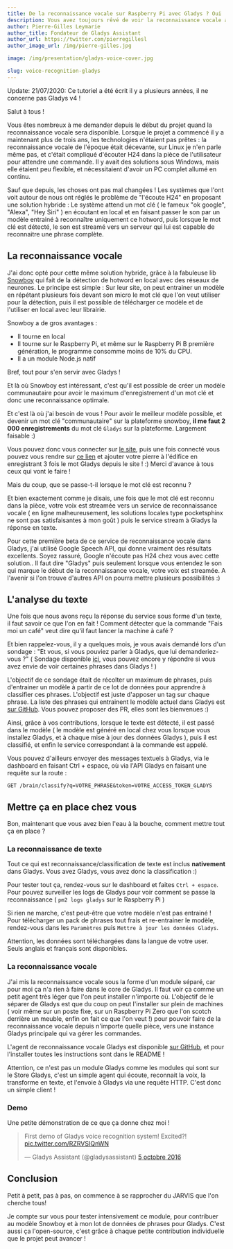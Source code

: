 ```yaml
---
title: De la reconnaissance vocale sur Raspberry Pi avec Gladys ? Oui !
description: Vous avez toujours rêvé de voir la reconnaissance vocale arriver dans Gladys ? C'est maintenant chose faite !
author: Pierre-Gilles Leymarie
author_title: Fondateur de Gladys Assistant
author_url: https://twitter.com/pierregillesl
author_image_url: /img/pierre-gilles.jpg

image: /img/presentation/gladys-voice-cover.jpg

slug: voice-recognition-gladys
---
```


<div class="alert alert--danger" role="alert">
  Update: 21/07/2020: Ce tutoriel a été écrit il y a plusieurs années, il ne concerne pas Gladys v4 ! 
</div>

Salut à tous !

Vous êtes nombreux à me demander depuis le début du projet quand la reconnaissance vocale sera disponible. Lorsque le projet a commencé il y a maintenant plus de trois ans, les technologies n'étaient pas prêtes : la reconnaissance vocale de l'époque était décevante, sur Linux je n'en parle même pas, et c'était compliqué d'écouter H24 dans la pièce de l'utilisateur pour attendre une commande. Il y avait des solutions sous Windows, mais elle étaient peu flexible, et nécessitaient d'avoir un PC complet allumé en continu.

Sauf que depuis, les choses ont pas mal changées ! Les systèmes que l'ont voit autour de nous ont réglés le problème de "l'écoute H24" en proposant une solution hybride : Le système attend un mot clé ( le fameux "ok google", "Alexa", "Hey Siri" ) en écoutant en local et en faisant passer le son par un modèle entrainé à reconnaître uniquement ce hotword, puis lorsque le mot clé est détecté, le son est streamé vers un serveur qui lui est capable de reconnaitre une phrase
complète.

<!--truncate-->

## La reconnaissance vocale

J'ai donc opté pour cette même solution hybride, grâce à la fabuleuse lib [Snowboy](https://github.com/Kitt-AI/snowboy) qui fait de la détection de hotword en local avec des réseaux de neurones. Le principe est simple : Sur leur site, on peut entrainer un modèle en répétant plusieurs fois devant son micro le mot clé que l'on veut utiliser pour la détection, puis il est possible de télécharger ce modèle et de l'utiliser en local avec leur librairie.

Snowboy a de gros avantages :

- Il tourne en local
- Il tourne sur le Raspberry Pi, et même sur le Raspberry Pi B première génération, le programme consomme moins de 10% du CPU.
- Il a un module Node.js natif

Bref, tout pour s'en servir avec Gladys !

Et là où Snowboy est intéressant, c'est qu'il est possible de créer un modèle communautaire pour avoir le maximum d'enregistrement d'un mot clé et donc une reconnaissance optimale.

Et c'est là où j'ai besoin de vous ! Pour avoir le meilleur modèle possible, et devenir un mot clé "communautaire" sur la plateforme snowboy, **il me faut 2 000 enregistrements** du mot clé `Gladys` sur la plateforme. Largement faisable :)

Vous pouvez donc vous connecter sur [le site](https://snowboy.kitt.ai), puis une fois connecté vous pouvez vous rendre sur [ce lien](https://snowboy.kitt.ai/hotword/884) et ajouter votre pierre à l'édifice en enregistrant 3 fois le mot Gladys depuis le site ! :) Merci d'avance à tous ceux qui vont le faire !

Mais du coup, que se passe-t-il lorsque le mot clé est reconnu ?

Et bien exactement comme je disais, une fois que le mot clé est reconnu dans la pièce, votre voix est streamée vers un service de reconnaissance vocale ( en ligne malheureusement, les solutions locales type pocketsphinx ne sont pas satisfaisantes à mon goût ) puis le service stream à Gladys la réponse en texte.

Pour cette première beta de ce service de reconnaissance vocale dans Gladys, j'ai utilisé Google Speech API, qui donne vraiment des résultats excellents. Soyez rassuré, Google n'écoute pas H24 chez vous avec cette solution.. Il faut dire "Gladys" puis seulement lorsque vous entendez le son qui marque le début de la reconnaissance vocale, votre voix est streamée. A l'avenir si l'on trouve d'autres API on pourra mettre plusieurs possibilités :)

## L'analyse du texte

Une fois que nous avons reçu la réponse du service sous forme d'un texte, il faut savoir ce que l'on en fait ! Comment détecter que la commande "Fais moi un café" veut dire qu'il faut lancer la machine à café ?

Et bien rappelez-vous, il y a quelques mois, je vous avais demandé lors d'un sondage : "Et vous, si vous pouviez parler à Gladys, que lui demanderiez-vous ?" ( Sondage disponible [ici](https://docs.google.com/forms/d/e/1FAIpQLSfDDj2Gkx5kqPWuUup-ZCx-90aNxLp4ej6QyutUv-VD6no_wg/viewform), vous pouvez encore y répondre si vous avez envie de voir certaines phrases dans Gladys ! )

L'objectif de ce sondage était de récolter un maximum de phrases, puis d'entrainer un modèle à partir de ce lot de données pour apprendre à classifier ces phrases. L'objectif est juste d'apposer un tag sur chaque phrase. La liste des phrases qui entrainent le modèle actuel dans Gladys est [sur GitHub](https://github.com/gladysassistant/gladys-data/blob/master/sentences/fr.json). Vous pouvez proposer des PR, elles sont les bienvenues :)

Ainsi, grâce à vos contributions, lorsque le texte est détecté, il est passé dans le modèle ( le modèle est généré en local chez vous lorsque vous installez Gladys, et à chaque mise à jour des données Gladys ), puis il est classifié, et enfin le service correspondant à la commande est appelé.

Vous pouvez d'ailleurs envoyer des messages textuels à Gladys, via le dashboard en faisant Ctrl + espace, où via l'API Gladys en faisant une requête sur la route :

```
GET /brain/classify?q=VOTRE_PHRASE&token=VOTRE_ACCESS_TOKEN_GLADYS
```

## Mettre ça en place chez vous

Bon, maintenant que vous avez bien l'eau à la bouche, comment mettre tout ça en place ?

### La reconnaissance de texte

Tout ce qui est reconnaissance/classification de texte est inclus **nativement** dans Gladys. Vous avez Gladys, vous avez donc la classification :)

Pour tester tout ça, rendez-vous sur le dashboard et faites `Ctrl + espace`. Pour pouvez surveiller les logs de Gladys pour voir comment se passe la reconnaissance ( `pm2 logs gladys` sur le Raspberry Pi )

Si rien ne marche, c'est peut-être que votre modèle n'est pas entrainé ! Pour télécharger un pack de phrases tout frais et re-entrainer le modèle, rendez-vous dans les `Paramètres` puis `Mettre à jour les données Gladys`.

Attention, les données sont téléchargées dans la langue de votre user. Seuls anglais et français sont disponibles.

### La reconnaissance vocale

J'ai mis la reconnaissance vocale sous la forme d'un module séparé, car pour moi ça n'a rien à faire dans le core de Gladys. Il faut voir ça comme un petit agent très léger que l'on peut installer n'importe où. L'objectif de le séparer de Gladys est que du coup on peut l'installer sur plein de machines ( voir même sur un poste fixe, sur un Raspberry Pi Zero que l'on scotch derrière un meuble, enfin on fait ce que l'on veut !) pour pouvoir faire de la reconnaissance vocale depuis n'importe quelle pièce, vers une instance Gladys principale qui va gérer les commandes.

L'agent de reconnaissance vocale Gladys est disponible [sur GitHub](https://github.com/gladysassistant/gladys-voice), et pour l'installer toutes les instructions sont dans le README !

Attention, ce n'est pas un module Gladys comme les modules qui sont sur le Store Gladys, c'est un simple agent qui écoute, reconnait la voix, la transforme en texte, et l'envoie à Gladys via une requête HTTP. C'est donc un simple client !

### Demo

Une petite démonstration de ce que ça donne chez moi !

<blockquote class="twitter-tweet" data-lang="fr"><p lang="en" dir="ltr">First demo of Gladys voice recognition system! Excited?! <a href="https://t.co/RZRVSIQnWN">pic.twitter.com/RZRVSIQnWN</a></p>&mdash; Gladys Assistant (@gladysassistant) <a href="https://twitter.com/gladysassistant/status/783751152571678721">5 octobre 2016</a></blockquote>
<script async src="//platform.twitter.com/widgets.js" charset="utf-8"></script>

## Conclusion

Petit à petit, pas à pas, on commence à se rapprocher du JARVIS que l'on cherche tous!

Je compte sur vous pour tester intensivement ce module, pour contribuer au modèle Snowboy et à mon lot de données de phrases pour Gladys. C'est aussi ça l'open-source, c'est grâce à chaque petite contribution individuelle que le projet peut avancer !
